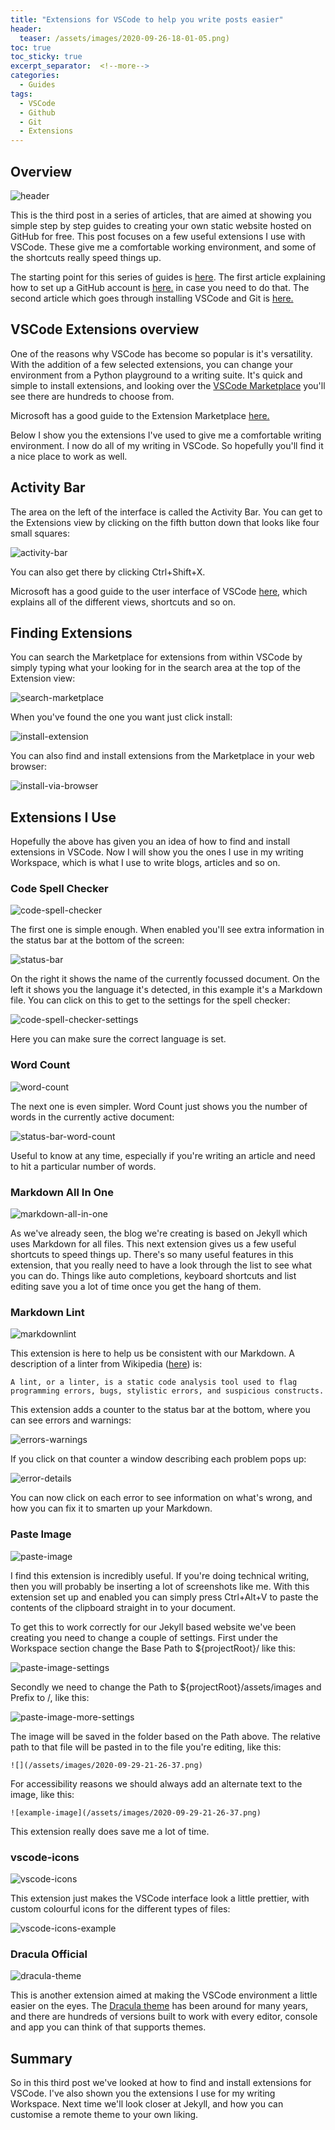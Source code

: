 ```yaml
---
title: "Extensions for VSCode to help you write posts easier"
header:
  teaser: /assets/images/2020-09-26-18-01-05.png)
toc: true
toc_sticky: true
excerpt_separator:  <!--more-->
categories:
  - Guides
tags:
  - VSCode
  - Github
  - Git
  - Extensions
---
```


## Overview

![header](/assets/images/2020-09-26-18-01-05.png)

This is the third post in a series of articles, that are aimed at showing you simple step by step guides to creating your own static website hosted on GitHub for free. This post focuses on a few useful extensions I use with VSCode. These give me a comfortable working environment, and some of the shortcuts really speed things up.

<!--more-->

The starting point for this series of guides is [here](https://pencer.io/guides/web-creating-free-blog/). The first article explaining how to set up a GitHub account is [here.](https://pencer.io/guides/web-getting-started-github/) in case you need to do that. The second article which goes through installing VSCode and Git is [here.](https://pencer.io/guides/web-vscode-git/)

## VSCode Extensions overview

One of the reasons why VSCode has become so popular is it's versatility. With the addition of a few selected extensions, you can change your environment from a Python playground to a writing suite. It's quick and simple to install extensions, and looking over the [VSCode Marketplace](https://marketplace.visualstudio.com/VSCode) you'll see there are hundreds to choose from.

Microsoft has a good guide to the Extension Marketplace [here.](https://code.visualstudio.com/docs/editor/extension-gallery)

Below I show you the extensions I've used to give me a comfortable writing environment. I now do all of my writing in VSCode. So hopefully you'll find it a nice place to work as well.

## Activity Bar

The area on the left of the interface is called the Activity Bar. You can get to the Extensions view by clicking on the fifth button down that looks like four small squares:

![activity-bar](/assets/images/2020-09-27-11-46-50.png)

You can also get there by clicking Ctrl+Shift+X.

Microsoft has a good guide to the user interface of VSCode [here](https://code.visualstudio.com/docs/getstarted/userinterface), which explains all of the different views, shortcuts and so on.

## Finding Extensions

You can search the Marketplace for extensions from within VSCode by simply typing what your looking for in the search area at the top of the Extension view:

![search-marketplace](/assets/images/2020-09-28-20-57-49.png)

When you've found the one you want just click install:

![install-extension](/assets/images/2020-09-28-21-01-49.png)

You can also find and install extensions from the Marketplace in your web browser:

![install-via-browser](/assets/images/2020-09-28-21-09-39.png)

## Extensions I Use

Hopefully the above has given you an idea of how to find and install extensions in VSCode. Now I will show you the ones I use in my writing Workspace, which is what I use to write blogs, articles and so on.

### Code Spell Checker

![code-spell-checker](/assets/images/2020-09-28-21-15-00.png)

The first one is simple enough. When enabled you'll see extra information in the status bar at the bottom of the screen:

![status-bar](/assets/images/2020-09-28-21-22-23.png)

On the right it shows the name of the currently focussed document. On the left it shows you the language it's detected, in this example it's a Markdown file. You can click on this to get to the settings for the spell checker:

![code-spell-checker-settings](/assets/images/2020-09-28-21-25-55.png)

Here you can make sure the correct language is set.

### Word Count

![word-count](/assets/images/2020-09-28-21-56-07.png)

The next one is even simpler. Word Count just shows you the number of words in the currently active document:

![status-bar-word-count](/assets/images/2020-09-28-21-58-48.png)

Useful to know at any time, especially if you're writing an article and need to hit a particular number of words.

### Markdown All In One

![markdown-all-in-one](/assets/images/2020-09-28-21-28-07.png)

As we've already seen, the blog we're creating is based on Jekyll which uses Markdown for all files. This next extension gives us a few useful shortcuts to speed things up. There's so many useful features in this extension, that you really need to have a look through the list to see what you can do. Things like auto completions, keyboard shortcuts and list editing save you a lot of time once you get the hang of them.

### Markdown Lint

![markdownlint](/assets/images/2020-09-28-22-02-54.png)

This extension is here to help us be consistent with our Markdown. A description of a linter from Wikipedia ([here](https://en.wikipedia.org/wiki/Lint_(software))) is:

```text
A lint, or a linter, is a static code analysis tool used to flag programming errors, bugs, stylistic errors, and suspicious constructs.
```

This extension adds a counter to the status bar at the bottom, where you can see errors and warnings:

![errors-warnings](/assets/images/2020-09-28-22-29-13.png)

If you click on that counter a window describing each problem pops up:

![error-details](/assets/images/2020-09-28-22-31-25.png)

You can now click on each error to see information on what's wrong, and how you can fix it to smarten up your Markdown.

### Paste Image

![paste-image](/assets/images/2020-09-29-21-11-11.png)

I find this extension is incredibly useful. If you're doing technical writing, then you will probably be inserting a lot of screenshots like me. With this extension set up and enabled you can simply press Ctrl+Alt+V to paste the contents of the clipboard straight in to your document.

To get this to work correctly for our Jekyll based website we've been creating you need to change a couple of settings. First under the Workspace section change the Base Path to ${projectRoot}/ like this:

![paste-image-settings](/assets/images/2020-09-29-21-26-09.png)

Secondly we need to change the Path to ${projectRoot}/assets/images and Prefix to /, like this:

![paste-image-more-settings](/assets/images/2020-09-29-21-26-37.png)

The image will be saved in the folder based on the Path above. The relative path to that file will be pasted in to the file you're editing, like this:

```text
![](/assets/images/2020-09-29-21-26-37.png)
```

For accessibility reasons we should always add an alternate text to the image, like this:

```text
![example-image](/assets/images/2020-09-29-21-26-37.png)
```

This extension really does save me a lot of time.

### vscode-icons

![vscode-icons](/assets/images/2020-09-29-21-43-28.png)

This extension just makes the VSCode interface look a little prettier, with custom colourful icons for the different types of files:

![vscode-icons-example](/assets/images/2020-09-29-21-44-42.png)

### Dracula Official

![dracula-theme](/assets/images/2020-09-29-21-48-59.png)

This is another extension aimed at making the VSCode environment a little easier on the eyes. The [Dracula theme](https://github.com/dracula/dracula-theme) has been around for many years, and there are hundreds of versions built to work with every editor, console and app you can think of that supports themes.

## Summary

So in this third post we've looked at how to find and install extensions for VSCode. I've also shown you the extensions I use for my writing Workspace. Next time we'll look closer at Jekyll, and how you can customise a remote theme to your own liking.
